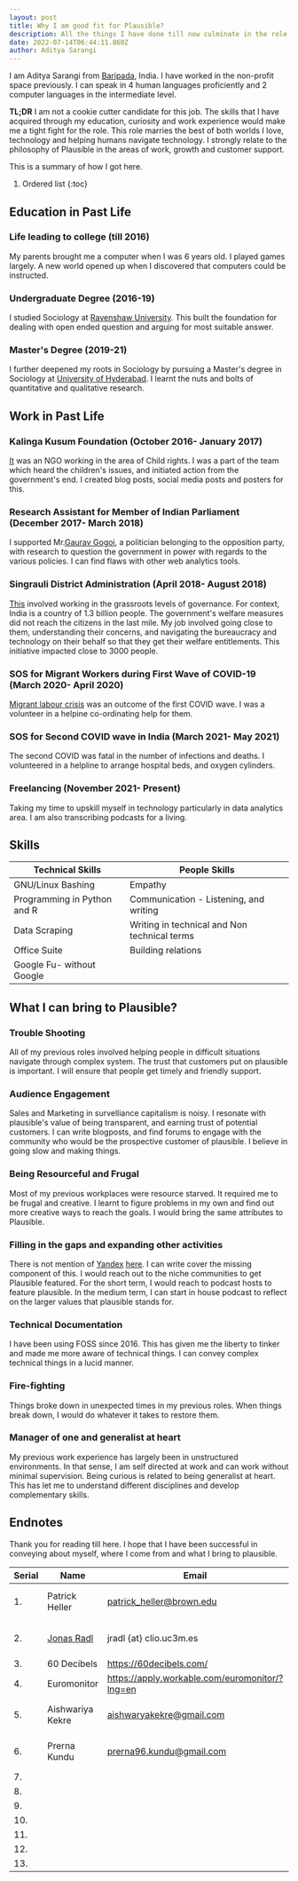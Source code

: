 ```yaml
---
layout: post
title: Why I am good fit for Plausible? 
description: All the things I have done till now culminate in the role of customer success manager at plausible
date: 2022-07-14T06:44:11.860Z
author: Aditya Sarangi
---
```



I am Aditya Sarangi from [Baripada](https://en.wikipedia.org/wiki/Baripada), India. I have worked in the non-profit space previously. I can speak in 4 human languages proficiently and 2 computer languages in the intermediate level.

**TL;DR** I am not a cookie cutter candidate for this job. The skills that I have acquired through my education, curiosity and work experience would make me a tight fight for the role. This role marries the best of both worlds I love, technology and helping humans navigate technology. I strongly relate to the philosophy of Plausible in the areas of work, growth and customer support.

This is a summary of how I got here. 

1. Ordered list
{:toc}

## Education in Past Life
### Life leading to college (till 2016)
My parents brought me a computer when I was 6 years old. I played games largely. A new world opened up when I discovered that computers could be instructed.

### Undergraduate Degree (2016-19)
I studied Sociology at [Ravenshaw University](https://ravenshawuniversity.ac.in/). This built the foundation for dealing with open ended question and arguing for most suitable answer. 

### Master's Degree (2019-21)
I further deepened my roots in Sociology by pursuing a Master's degree in Sociology at [University of Hyderabad](https://uohyd.ac.in/). I learnt the nuts and bolts of quantitative and qualitative research.

## Work in Past Life
### Kalinga Kusum Foundation (October 2016- January 2017)
[It](http://kalingakusum.org/index.php) was an NGO working in the area of Child rights. I was a part of the team which heard the children's issues, and initiated action from the government's end. I created blog posts, social media posts and posters for this.

### Research Assistant for Member of Indian Parliament (December 2017- March 2018)
I supported Mr.[Gaurav Gogoi](https://gauravgogoi.org/), a politician belonging to the opposition party, with research to question the government in power with regards to the various policies. I can find flaws with other web analytics tools.

### Singrauli District Administration (April 2018- August 2018)
[This](https://singrauli.nic.in/en/) involved working in the grassroots levels of governance. For context, India is a country of 1.3 billion people. The government's welfare measures did not reach the citizens in the last mile. My job involved going close to them, understanding their concerns, and navigating the bureaucracy and technology on their behalf so that they get their welfare entitlements. This initiative impacted close to 3000 people. 

### SOS for Migrant Workers during First Wave of COVID-19 (March 2020- April 2020)
[Migrant labour crisis](https://www.washingtonpost.com/world/asia_pacific/india-coronavirus-lockdown-migrant-workers/2020/03/27/a62df166-6f7d-11ea-a156-0048b62cdb51_story.html) was an outcome of the first COVID wave. I was a volunteer in a helpine co-ordinating help for them. 

### SOS for Second COVID wave in India (March 2021- May 2021)
The second COVID was fatal in the number of infections and deaths. I volunteered in a helpline to arrange hospital beds, and oxygen cylinders.

### Freelancing (November 2021- Present)
Taking my time to upskill myself in technology particularly in data analytics area. I am also transcribing podcasts for a living.

## Skills
|Technical Skills | People Skills  |
|-----------------|----------------|
| GNU/Linux Bashing| Empathy |
|Programming in Python and R|Communication - Listening, and writing |
|Data Scraping | Writing in technical and Non technical terms |
|Office Suite| Building relations |Community Management |
|Google Fu- without Google|

## What I can bring to Plausible?
### Trouble Shooting
All of my previous roles involved helping people in difficult situations navigate through complex system. The trust that customers put on plausible is important. I will ensure that people get timely and friendly support. 
### Audience Engagement
Sales and Marketing in survelliance capitalism is noisy. I resonate with plausible's value of being transparent, and earning trust of potential customers. I can write blogposts, and find forums to engage with the community who would be the prospective customer of plausible. I believe in going slow and making things.
### Being Resourceful and Frugal
Most of my previous workplaces were resource starved. It required me to be frugal and creative. I learnt to figure problems in my own and find out more creative ways to reach the goals. I would bring the same attributes to Plausible. 
### Filling in the gaps and expanding other activities
There is not mention of [Yandex](https://metrica.yandex.com/about) [here](https://plausible.io/blog/best-wordpress-analytics-plugins). I can write cover the missing component of this. I would reach out to the niche communities to get Plausible featured. For the short term, I would reach to podcast hosts to feature plausible. In the medium term, I can start in house podcast to reflect on the larger values that plausible stands for.
### Technical Documentation
I have been using FOSS since 2016. This has given me the liberty to tinker and made me more aware of technical things. I can convey complex technical things in a lucid manner.
### Fire-fighting 
Things broke down in unexpected times in my previous roles. When things break down, I would do whatever it takes to restore them. 
### Manager of one and generalist at heart
My previous work experience has largely been in unstructured environments. In that sense, I am self directed at work and can work without minimal supervision. Being curious is related to being generalist at heart. This has let me to understand different disciplines and develop complementary skills.
## Endnotes
Thank you for reading till here. I hope that I have been successful in conveying about myself, where I come from and what I bring to plausible.

|  Serial  | Name      | Email         | Brief Description      |
|------------|-----------|-----------|---------------------|
| 1.|Patrick Heller|[patrick_heller@brown.edu](mailto:patrick_heller@brown.edu)|sociologist with extensive research experience in India. Web:https://www.patrickheller.com/ |
|2.| [Jonas Radl](https://www.jonasradl.eu/)|jradl {at} clio.uc3m.es|Sociologist in Europe. His study involves working with large data – sets.|
|3.|60 Decibels|https://60decibels.com/|It has opportunities in M&E|
|4.|Euromonitor|https://apply.workable.com/euromonitor/?lng=en|Has a position of business Analyst here|
|5.|Aishwariya Kekre|aishwaryakekre@gmail.com|She is pursuing her PhD in the University of Virginia. She is also lead at IFMR at Krea.|
|6.|Prerna Kundu|prerna96.kundu@gmail.com|PhD at UBC. Has worked at JPAL. Founder of Women in Econ and policy|
|7.||||
|8.||||
|9.||||
|10.||||
|11.||||
|12.||||
|13.||||
